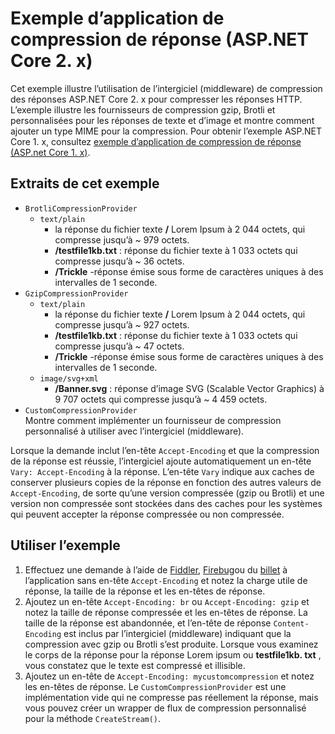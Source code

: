 # <a name="response-compression-sample-application-aspnet-core-2x"></a>Exemple d’application de compression de réponse (ASP.NET Core 2. x)

Cet exemple illustre l’utilisation de l’intergiciel (middleware) de compression des réponses ASP.NET Core 2. x pour compresser les réponses HTTP. L’exemple illustre les fournisseurs de compression gzip, Brotli et personnalisées pour les réponses de texte et d’image et montre comment ajouter un type MIME pour la compression. Pour obtenir l’exemple ASP.NET Core 1. x, consultez [exemple d’application de compression de réponse (ASP.net Core 1. x)](https://github.com/dotnet/AspNetCore.Docs/tree/master/aspnetcore/performance/response-compression/samples/1.x).

## <a name="examples-in-this-sample"></a>Extraits de cet exemple

* `BrotliCompressionProvider`
  * `text/plain`
    * la réponse du fichier texte **/** Lorem Ipsum à 2 044 octets, qui compresse jusqu’à ~ 979 octets.
    * **/testfile1kb.txt** : réponse du fichier texte à 1 033 octets qui compresse jusqu’à ~ 36 octets.
    * **/Trickle** -réponse émise sous forme de caractères uniques à des intervalles de 1 seconde.
* `GzipCompressionProvider`
  * `text/plain`
    * la réponse du fichier texte **/** Lorem Ipsum à 2 044 octets, qui compresse jusqu’à ~ 927 octets.
    * **/testfile1kb.txt** : réponse du fichier texte à 1 033 octets qui compresse jusqu’à ~ 47 octets.
    * **/Trickle** -réponse émise sous forme de caractères uniques à des intervalles de 1 seconde.
  * `image/svg+xml`
    * **/Banner.svg** : réponse d’image SVG (Scalable Vector Graphics) à 9 707 octets qui compresse jusqu’à ~ 4 459 octets.
* `CustomCompressionProvider`<br>Montre comment implémenter un fournisseur de compression personnalisé à utiliser avec l’intergiciel (middleware).

Lorsque la demande inclut l’en-tête `Accept-Encoding` et que la compression de la réponse est réussie, l’intergiciel ajoute automatiquement un en-tête `Vary: Accept-Encoding` à la réponse. L’en-tête `Vary` indique aux caches de conserver plusieurs copies de la réponse en fonction des autres valeurs de `Accept-Encoding`, de sorte qu’une version compressée (gzip ou Brotli) et une version non compressée sont stockées dans des caches pour les systèmes qui peuvent accepter la réponse compressée ou non compressée.

## <a name="use-the-sample"></a>Utiliser l’exemple

1. Effectuez une demande à l’aide de [Fiddler](https://www.telerik.com/fiddler), [Firebug](https://getfirebug.com/)ou du [billet](https://www.getpostman.com/) à l’application sans en-tête `Accept-Encoding` et notez la charge utile de réponse, la taille de la réponse et les en-têtes de réponse.
1. Ajoutez un en-tête `Accept-Encoding: br` ou `Accept-Encoding: gzip` et notez la taille de réponse compressée et les en-têtes de réponse. La taille de la réponse est abandonnée, et l’en-tête de réponse `Content-Encoding` est inclus par l’intergiciel (middleware) indiquant que la compression avec gzip ou Brotli s’est produite. Lorsque vous examinez le corps de la réponse pour la réponse Lorem ipsum ou **testfile1kb. txt** , vous constatez que le texte est compressé et illisible.
1. Ajoutez un en-tête de `Accept-Encoding: mycustomcompression` et notez les en-têtes de réponse. Le `CustomCompressionProvider` est une implémentation vide qui ne compresse pas réellement la réponse, mais vous pouvez créer un wrapper de flux de compression personnalisé pour la méthode `CreateStream()`.

